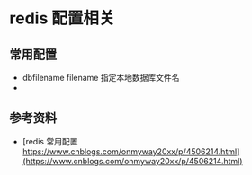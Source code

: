 # redis 配置相关

## 常用配置
+ dbfilename filename 指定本地数据库文件名
+ 

## 参考资料
+ [redis 常用配置 https://www.cnblogs.com/onmyway20xx/p/4506214.html](https://www.cnblogs.com/onmyway20xx/p/4506214.html)